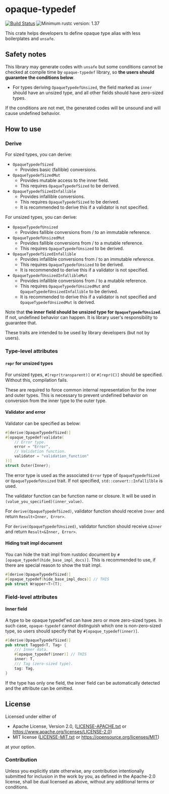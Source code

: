# opaque-typedef

[![Build Status](https://travis-ci.org/lo48576/opaque-typedef.svg?branch=develop)](https://travis-ci.org/lo48576/opaque-typedef)
![Minimum rustc version: 1.37](https://img.shields.io/badge/rustc-1.37+-lightgray.svg)

This crate helps developers to define opaque type alias with less boilerplates and `unsafe`.

## Safety notes

This library may generate codes with `unsafe` but some conditions cannot be checked at compile time by `opaque-typedef` library, so **the users should guarantee the conditions below**.

* For types deriving `OpaqueTypedefUnsized`, the field marked as `inner` should have an unsized type, and all other fields should have zero-sized types.

If the conditions are not met, the generated codes will be unsound and will cause undefined behavior.

## How to use

### Derive

For sized types, you can derive:

* `OpaqueTypedefSized`
    + Provides basic (fallible) conversions.
* `OpaqueTypedefSizedMut`
    + Provides mutable access to the inner field.
    + This requires `OpaqueTypedefSized` to be derived.
* `OpaqueTypedefSizedInfallible`
    + Provides infallible conversions.
    + This requires `OpaqueTypedefSized` to be derived.
    + It is recommended to derive this if a validator is not specified.

For unsized types, you can derive:

* `OpaqueTypedefUnsized`
    + Provides fallible conversions from / to an immutable reference.
* `OpaqueTypedefUnsizedMut`
    + Provides fallible conversions from / to a mutable reference.
    + This requires `OpaqueTypedefUnsized` to be derived.
* `OpaqueTypedefSizedInfallible`
    + Provides infallible conversions from / to an immutable reference.
    + This requires `OpaqueTypedefUnsized` to be derived.
    + It is recommended to derive this if a validator is not specified.
* `OpaqueTypedefUnsizedInfallibleMut`
    + Provides infallible conversions from / to a mutable reference.
    + This requires `OpaqueTypedefUnsizedMut` and `OpaqueTypedefUnsizedInfallible` to be derived.
    + It is recommended to derive this if a validator is not specified and `OpaqueTypedefUnsizedMut` is derived.

Note that **the inner field should be unsized type for `OpaqueTypedefUnsized`**.
If not, undefined behavior can happen.
It is library user's responsibility to guarantee that.

These traits are intended to be used by library developers (but not by users).

### Type-level attributes

#### `repr` for unsized types

For unsized types, `#[repr(transparent)]` or `#[repr(C)]` should be specified.
Without this, compilation fails.

These are required to force common internal representation for the inner and outer types.
This is necessary to prevent undefined behavior on conversion from the inner type to the outer type.

#### Validator and error

Validator can be specified as below:

```rust
#[derive(OpaqueTypedefSized)]
#[opaque_typedef(validate(
    // Error type.
    error = "Error",
    // Validation function.
    validator = "validation_function"
))]
struct Outer(Inner);
```

The error type is used as the associated `Error` type of `OpaqueTypedefSized` or `OpaqueTypedefUnsized` trait.
If not specified, `std::convert::Infallilble` is used.

The validator function can be function name or closure.
It will be used in `(value_you_specified)(inner_value)`.

For `derive(OpaqueTypedefSized)`, validator function should receive `Inner` and return `Result<Inner, Error>`.

For `derive(OpaqueTypedefUnsized)`, validator function should receive `&Inner` and return `Result<&Inner, Error>`.

#### Hiding trait impl document

You can hide the trait impl from rustdoc document by `#[opaque_typedef(hide_base_impl_docs)]`.
This is recommended to use, if there are special reason to show the trait impl.

```rust
#[derive(OpaqueTypedefSized)]
#[opaque_typedef(hide_base_impl_docs)] // THIS
pub struct Wrapper<T>(T);
```

### Field-level attributes

#### Inner field

A type to be opaque typedef'ed can have zero or more zero-sized types.
In such case, `opaque-typedef` cannot distinguish which one is non-zero-sized type, so users should specify that by `#[opaque_typedef(inner)]`.

```rust
#[derive(OpaqueTypedefSized)]
pub struct Tagged<T, Tag> {
    /// Inner data.
    #[opaque_typedef(inner)] // THIS
    inner: T,
    /// Tag (zero-sized type).
    tag: Tag,
}
```

If the type has only one field, the inner field can be automatically detected and the attribute can be omitted.

## License

Licensed under either of

* Apache License, Version 2.0, ([LICENSE-APACHE.txt](LICENSE-APACHE.txt) or
  <https://www.apache.org/licenses/LICENSE-2.0>)
* MIT license ([LICENSE-MIT.txt](LICENSE-MIT.txt) or
  <https://opensource.org/licenses/MIT>)

at your option.

### Contribution

Unless you explicitly state otherwise, any contribution intentionally submitted
for inclusion in the work by you, as defined in the Apache-2.0 license, shall be
dual licensed as above, without any additional terms or conditions.
